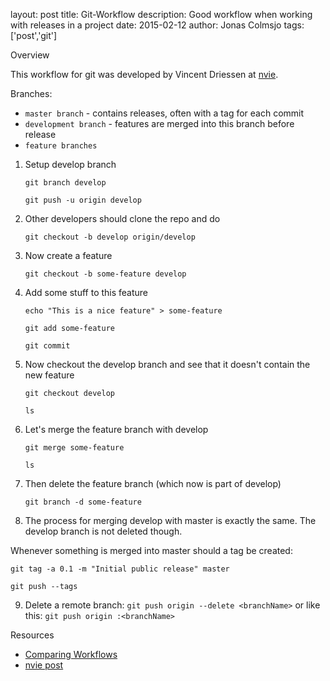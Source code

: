 layout: post
title: Git-Workflow
description: Good workflow when working with releases in a project
date: 2015-02-12
author: Jonas Colmsjo
tags: ['post','git']


Overview

This workflow for git was developed by Vincent Driessen at
[nvie](http://nvie.com).

Branches:

 * `master branch` - contains releases, often with a tag for each commit
 * `development branch` - features are merged into this branch before release
 * `feature branches`


1. Setup develop branch

      `git branch develop`

      `git push -u origin develop`

2. Other developers should clone the repo and do

      `git checkout -b develop origin/develop`

3. Now create a feature

      `git checkout -b some-feature develop`

4. Add some stuff to this feature


      `echo "This is a nice feature" > some-feature`

      `git add some-feature`

      `git commit`


5. Now checkout the develop branch and see that it doesn't contain the new feature

      `git checkout develop`

      `ls`

6. Let's merge the feature branch with develop

      `git merge some-feature`

      `ls`

7. Then delete the feature branch (which now is part of develop)

      `git branch -d some-feature`


8. The process for merging develop with master is exactly the same. The develop
branch is not deleted though.

Whenever something is merged into master should a tag be created:

`git tag -a 0.1 -m "Initial public release" master`

`git push --tags`


9. Delete a remote branch: `git push origin --delete <branchName>`
or like this: `git push origin :<branchName>`



Resources

 * [Comparing Workflows](https://www.atlassian.com/git/tutorials/comparing-workflows/gitflow-workflow)
 *  [nvie post](http://nvie.com/posts/a-successful-git-branching-model/)
